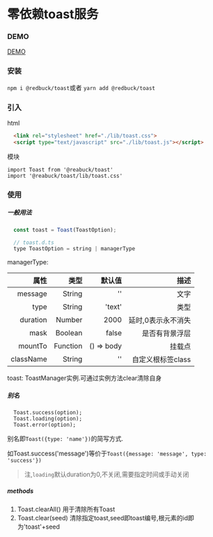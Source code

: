# 零依赖toast服务

### DEMO
[DEMO](https://codepen.io/xty1992a/pen/bzXBOo)

### 安装
`npm i @redbuck/toast`或者
`yarn add @redbuck/toast`

### 引入
html
```html
  <link rel="stylesheet" href="./lib/toast.css">
  <script type="text/javascript" src="./lib/toast.js"></script>
```
模块
```
import Toast from '@reabuck/toast'
import '@reabuck/toast/lib/toast.css'
```

### 使用
##### 一般用法
```javascript
  const toast = Toast(ToastOption);

  // toast.d.ts
  type ToastOption = string | managerType
 ```
 managerType:

 属性|类型|默认值|描述
 --: | --: | --: | --:
 message|String|''|文字
 type|String|'text'|类型
 duration|Number|2000|延时,0表示永不消失
 mask|Boolean|false|是否有背景浮层
 mountTo|Function|() => body|挂载点
 className|String|''|自定义根标签class

toast:
  ToastManager实例.可通过实例方法clear清除自身

##### 别名
 ```
   Toast.success(option);
   Toast.loading(option);
   Toast.error(option);
 ```
 别名即`Toast({type: 'name'})`的简写方式.

 如Toast.success('message')等价于`Toast({message: 'message', type: 'success'})`

 > 注,`loading`默认duration为0,不关闭,需要指定时间或手动关闭

##### methods
1. Toast.clearAll()
    用于清除所有Toast
2. Toast.clear(seed)
    清除指定toast,seed即toast编号,根元素的id即为'toast'+seed




